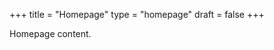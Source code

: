 +++
title = "Homepage"
type = "homepage"
draft = false
+++

Homepage content.

[//]: # "Exported with love from a post written in Org mode"
[//]: # "- https://github.com/kaushalmodi/ox-hugo"
